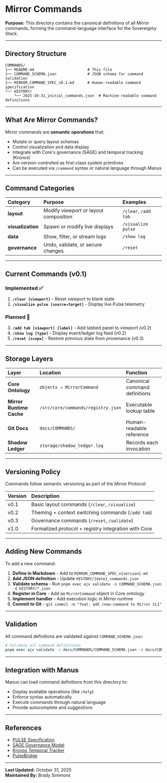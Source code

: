 # Mirror Commands

**Purpose:** This directory contains the canonical definitions of all Mirror commands, forming the command-language interface for the Sovereignty Stack.

---

## Directory Structure

```
COMMANDS/
├── README.md                        # This file
├── COMMAND_SCHEMA.json              # JSON schema for command validation
├── MIRROR_COMMAND_SPEC_v0.1.md      # Human-readable command specification
└── HISTORY/
    └── 2025-10-31_initial_commands.json  # Machine-readable command definitions
```

---

## What Are Mirror Commands?

Mirror commands are **semantic operations** that:

- Mutate or query layout schemas
- Control visualization and data display
- Integrate with Core's governance (SAGE) and temporal tracking (Kronos)
- Are version-controlled as first-class system primitives
- Can be executed via `/command` syntax or natural language through Manus

---

## Command Categories

| Category          | Purpose                               | Examples                    |
|:------------------|:--------------------------------------|:----------------------------|
| **layout**        | Modify viewport or layout composition | `/clear`, `/add tab`        |
| **visualization** | Spawn or modify live displays         | `/visualize pulse`          |
| **data**          | Show, filter, or stream logs          | `/show log`                 |
| **governance**    | Undo, validate, or secure changes     | `/reset`                    |

---

## Current Commands (v0.1)

### Implemented ✅
1. **`/clear [viewport]`** - Reset viewport to blank state
2. **`/visualize pulse [source→target]`** - Display live Pulse telemetry

### Planned 🚧
3. **`/add tab [viewport] [label]`** - Add tabbed panel to viewport (v0.2)
4. **`/show log [type]`** - Display event/ledger log feed (v0.2)
5. **`/reset [scope]`** - Restore previous state from provenance (v0.3)

---

## Storage Layers

| Layer                    | Location                                    | Function                      |
|:-------------------------|:--------------------------------------------|:------------------------------|
| **Core Ontology**        | `objects → MirrorCommand`                   | Canonical command definitions |
| **Mirror Runtime Cache** | `/src/core/commands/registry.json`          | Executable lookup table       |
| **Git Docs**             | `docs/COMMANDS/`                            | Human-readable reference      |
| **Shadow Ledger**        | `storage/shadow_ledger.log`                 | Records each invocation       |

---

## Versioning Policy

Commands follow semantic versioning as part of the Mirror Protocol:

| Version | Description                                          |
|:--------|:-----------------------------------------------------|
| v0.1    | Basic layout commands (`/clear`, `/visualize`)       |
| v0.2    | Theming + context switching commands (`/add tab`)    |
| v0.3    | Governance commands (`/reset`, `/validate`)          |
| v1.0    | Formalized protocol + registry integration with Core |

---

## Adding New Commands

To add a new command:

1. **Define in Markdown** - Add to `MIRROR_COMMAND_SPEC_v{version}.md`
2. **Add JSON definition** - Update `HISTORY/{date}_commands.json`
3. **Validate schema** - Run `pnpm exec ajv validate -s COMMAND_SCHEMA.json -d HISTORY/*.json`
4. **Register in Core** - Add as `MirrorCommand` object in Core ontology
5. **Implement handler** - Add execution logic in Mirror runtime
6. **Commit to Git** - `git commit -m "feat: add /new-command to Mirror CLI"`

---

## Validation

All command definitions are validated against `COMMAND_SCHEMA.json`:

```bash
# Validate all command definitions
pnpm exec ajv validate -s docs/COMMANDS/COMMAND_SCHEMA.json -d docs/COMMANDS/HISTORY/*.json
```

---

## Integration with Manus

Manus can load command definitions from this directory to:

- Display available operations (like `/help`)
- Enforce syntax automatically
- Execute commands through natural language
- Provide autocomplete and suggestions

---

## References

- [PULSE Specification](../PULSE_SPEC_COMPLIANCE.md)
- [SAGE Governance Model](../../mirror/client/src/core/sage/SageMiddleware.ts)
- [Kronos Temporal Tracker](../../mirror/client/src/core/kronos/KronosTracker.ts)
- [PulseBridge](../../mirror/client/src/core/pulse/PulseBridge.ts)

---

**Last Updated:** October 31, 2025  
**Maintained By:** Brady Simmons
